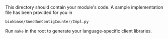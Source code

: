 This directory should contain your module's code.
A sample implementation file has been provided for you in

```biokbase/SneddonContigCounter/Impl.py```

Run `make` in the root to generate your language-specific client libraries.

